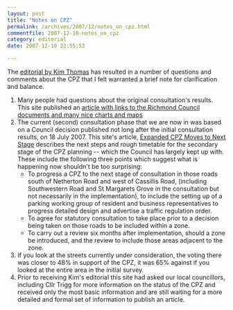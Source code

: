 ```yaml
---
layout: post
title: "Notes on CPZ"
permalink: /archives/2007/12/notes_on_cpz.html
commentfile: 2007-12-10-notes_on_cpz
category: editorial
date: 2007-12-10 22:55:53

---
```


The [editorial by Kim Thomas](/archives/2007/12/cpz_update.html) has resulted in a number of questions and comments about the CPZ that I felt warranted a brief note for clarification and balance.

1.  Many people had questions about the original consultation's results. This site published an [article with links to the Richmond Council documents and many nice charts and maps](/archives/2007/07/cpz_results_published.html)
2.  The current (second) consultation phase that we are now in was based on a Council decision published not long after the initial consultation results, on 18 July 2007. This site's article, [Expanded CPZ Moves to Next Stage](/archives/2007/07/expanded_cpz_moves_to_next_stage.html) describes the next steps and rough timetable for the secondary stage of the CPZ planning -- which the Council has largely kept up with. These include the following three points which suggest what is happening now shouldn't be too surprising:
    -   To progress a CPZ to the next stage of consultation in those roads south of Netherton Road and west of Cassillis Road, (including Southwestern Road and St Margarets Grove in the consultation but not necessarily in the implementation), to include the setting up of a parking working group of resident and business representatives to progress detailed design and advertise a traffic regulation order.
    -   To agree for statutory consultation to take place prior to a decision being taken on those roads to be included within a zone.
    -   To carry out a review six months after implementation, should a zone be introduced, and the review to include those areas adjacent to the zone.
3.  If you look at the streets currently under consideration, the voting there was closer to 48% in support of the CPZ, it was 65% against if you looked at the entire area in the initial survey.
4.  Prior to receiving Kim's editorial this site had asked our local councillors, including Cllr Trigg for more information on the status of the CPZ and received only the most basic information and are still waiting for a more detailed and formal set of information to publish an article.
